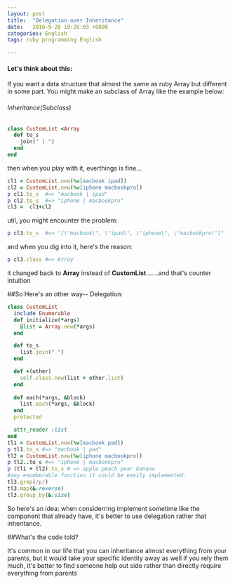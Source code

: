 ```yaml
---
layout: post
title:  "Delegation over Inheritance"
date:   2016-9-28 19:26:03 +0800
categories: English
tags: ruby programming English

---
```

#### Let's think about this:

If you want a data structure that almost the same as ruby Array but different in
some part. You might make an subclass of Array like the example below:

###### Inheritance(Subclass)

```ruby
class CustomList <Array
  def to_s
    join(" | ")
  end
end
```

then when you play with it, everthings is fine...

```ruby
cl1 = CustomList.new(%w[macbook ipad])
cl2 = CustomList.new(%w[iphone macbookpro]) 
p cl1.to_s  #=> "macbook | ipad"
p cl2.to_s  #=> "iphone | macbookpro"
cl3 =  cl1+cl2
```
util, you might encounter the problem:

```ruby
p cl3.to_s  #=> "[\"macbook\", \"ipad\", \"iphone\", \"macbookpro\"]"
```

and when you dig into it, here's the reason:
```ruby
p cl3.class #=> Array
```

it changed back to **Array** instead of **CustomList**.......and that's counter intuition

##So Here's an other way-- Delegation:

```ruby
class CustomList
  include Enumerable
  def initialize(*args)
	@list = Array.new(*args)
  end

  def to_s
	list.join(" ")
  end

  def +(other)
	self.class.new(list + other.list)
  end
 
  def each(*args, &block)
    list.each(*args, &block)
  end
  protected

  attr_reader :list
end
tl1 = CustomList.new(%w[macbook pad])
p tl1.to_s #=> "macbook | pad"
tl2 = CustomList.new(%w[iphone macbookpro])
p tl2..to_s #=> "iphone | macbookpro"
p (tl1 + tl2).to_s # => apple peach pear banana 
#any enumberable function it could be easily implemented.
tl3.grep(/p/) 
tl3.map(&:reverse)
tl3.group_by(&:size)
```

So here's an idea: when considerring implement sometime like the component that already have, 
it's better to use delegation rather that inheritance.

##What's the code told?

It's common in our life that you can inheritance almost everything from your parents, but it would take
your specific identity away as well if you rely them much, it's better to find someone help 
out side rather than directly require everything from parents
